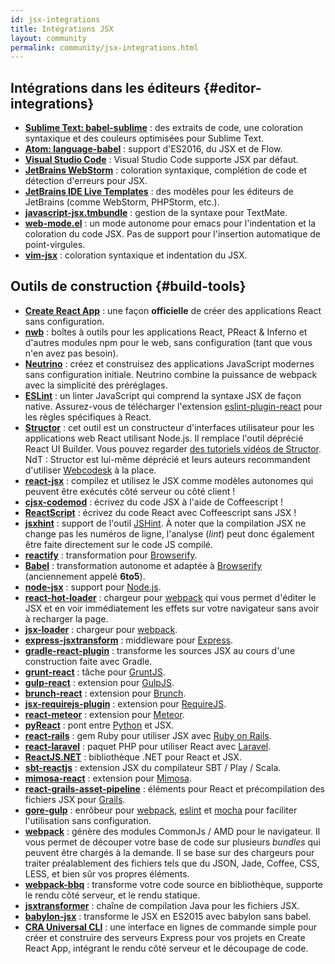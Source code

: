 ```yaml
---
id: jsx-integrations
title: Intégrations JSX
layout: community
permalink: community/jsx-integrations.html
---
```


## Intégrations dans les éditeurs {#editor-integrations}

* **[Sublime Text: babel-sublime](https://github.com/babel/babel-sublime)** : des extraits de code, une coloration syntaxique et des couleurs optimisées pour Sublime Text.
* **[Atom: language-babel](https://atom.io/packages/language-babel)** : support d'ES2016, du JSX et de Flow.
* **[Visual Studio Code](https://code.visualstudio.com/updates/vFebruary#_languages-javascript)** : Visual Studio Code supporte JSX par défaut.
* **[JetBrains WebStorm](https://www.jetbrains.com/webstorm/)** : coloration syntaxique, complétion de code et détection d'erreurs pour JSX.
* **[JetBrains IDE Live Templates](https://github.com/Minwe/jetbrains-react)** : des modèles pour les éditeurs de JetBrains (comme WebStorm, PHPStorm, etc.).
* **[javascript-jsx.tmbundle](https://github.com/jjeising/javascript-jsx.tmbundle)** : gestion de la syntaxe pour TextMate.
* **[web-mode.el](http://web-mode.org)** : un mode autonome pour emacs pour l'indentation et la coloration du code JSX. Pas de support pour l'insertion automatique de point-virgules.
* **[vim-jsx](https://github.com/mxw/vim-jsx)** : coloration syntaxique et indentation du JSX.

## Outils de construction {#build-tools}

* **[Create React App](https://github.com/facebookincubator/create-react-app)** : une façon **officielle** de créer des applications React sans configuration.
* **[nwb](https://github.com/insin/nwb)** : boîtes à outils pour les applications React, PReact & Inferno et d'autres modules npm pour le web, sans configuration (tant que vous n'en avez pas besoin).
* **[Neutrino](https://neutrino.js.org/)** : créez et construisez des applications JavaScript modernes sans configuration initiale. Neutrino combine la puissance de webpack avec la simplicité des préréglages.
* **[ESLint](https://eslint.org/)** : un linter JavaScript qui comprend la syntaxe JSX de façon native. Assurez-vous de télécharger l'extension [eslint-plugin-react](https://npmjs.com/package/eslint-plugin-react) pour les règles spécifiques à React.
* **[Structor](https://www.npmjs.com/package/structor)** : cet outil est un constructeur d'interfaces utilisateur pour les applications web React utilisant Node.js. Il remplace l'outil déprécié React UI Builder. Vous pouvez regarder [des tutoriels vidéos de Structor](https://youtu.be/z96xYa51EWI?list=PLAcaUOtEwjoR_U6eE2HQEXwkefeVESix1). NdT : Structor est lui-même déprécié et leurs auteurs recommandent d'utiliser [Webcodesk](https://webcodesk.com/) à la place.
* **[react-jsx](https://github.com/bigpipe/react-jsx)** : compilez et utilisez le JSX comme modèles autonomes qui peuvent être exécutés côté serveur ou côté client !
* **[cjsx-codemod](https://github.com/jsdf/cjsx-codemod)** : écrivez du code JSX à l'aide de Coffeescript !
* **[ReactScript](https://github.com/1j01/react-script)** : écrivez du code React avec Coffeescript sans JSX !
* **[jsxhint](https://npmjs.org/package/jsxhint)** : support de l'outil [JSHint](http://jshint.com/). À noter que la compilation JSX ne change pas les numéros de ligne, l'analyse (*lint*) peut donc également être faite directement sur le code JS compilé.
* **[reactify](https://npmjs.org/package/reactify)** : transformation pour [Browserify](http://browserify.org/).
* **[Babel](https://babeljs.io/)** : transformation autonome et adaptée à [Browserify](http://browserify.org/) (anciennement appelé **6to5**).
* **[node-jsx](https://npmjs.org/package/node-jsx)** : support pour [Node.js](https://nodejs.org/).
* **[react-hot-loader](https://gaearon.github.io/react-hot-loader/)** : chargeur pour [webpack](https://webpack.github.io/) qui vous permet d'éditer le JSX et en voir immédiatement les effets sur votre navigateur sans avoir à recharger la page.
* **[jsx-loader](https://npmjs.org/package/jsx-loader)** : chargeur pour [webpack](https://webpack.github.io/).
* **[express-jsxtransform](https://www.npmjs.org/package/express-jsxtransform)** : middleware pour [Express](https://www.npmjs.org/package/express).
* **[gradle-react-plugin](https://github.com/ehirsch/gradle-react-plugin)** : transforme les sources JSX au cours d'une construction faite avec Gradle.
* **[grunt-react](https://npmjs.org/package/grunt-react)** : tâche pour [GruntJS](https://gruntjs.com/).
* **[gulp-react](https://npmjs.org/package/gulp-react)** : extension pour [GulpJS](https://gulpjs.com/).
* **[brunch-react](https://www.npmjs.org/package/react-brunch)** : extension pour [Brunch](https://brunch.io/).
* **[jsx-requirejs-plugin](https://github.com/philix/jsx-requirejs-plugin)** : extension pour [RequireJS](https://requirejs.org/).
* **[react-meteor](https://github.com/benjamn/react-meteor)** : extension pour [Meteor](https://www.meteor.com/).
* **[pyReact](https://github.com/facebook/react-python)** : pont entre [Python](https://www.python.org/) et JSX.
* **[react-rails](https://github.com/facebook/react-rails)** : gem Ruby pour utiliser JSX avec [Ruby on Rails](https://rubyonrails.org/).
* **[react-laravel](https://github.com/talyssonoc/react-laravel)** : paquet PHP pour utiliser React avec [Laravel](https://laravel.com/).
* **[ReactJS.NET](https://reactjs.net/)** : bibliothèque .NET pour React et JSX.
* **[sbt-reactjs](https://github.com/ddispaltro/sbt-reactjs)** : extension JSX du compilateur SBT / Play / Scala.
* **[mimosa-react](https://github.com/dbashford/mimosa-react)** : extension pour [Mimosa](http://mimosa.io).
* **[react-grails-asset-pipeline](https://github.com/peh/react-grails-asset-pipeline)** : éléments pour React et précompilation des fichiers JSX pour [Grails](https://grails.org/).
* **[gore-gulp](https://github.com/goreutils/gore-gulp)** : enrôbeur pour [webpack](https://webpack.github.io/), [eslint](https://eslint.org/) et [mocha](https://mochajs.org/) pour faciliter l'utilisation sans configuration.
* **[webpack](https://github.com/webpack/webpack)** :  génère des modules CommonJs / AMD pour le navigateur. Il vous permet de découper votre base de code sur plusieurs *bundles* qui peuvent être chargés à la demande. Il se base sur des chargeurs pour traiter préalablement des fichiers tels que du JSON, Jade, Coffee, CSS, LESS, et bien sûr vos propres éléments.
* **[webpack-bbq](https://github.com/wenbing/webpack-bbq)** : transforme votre code source en bibliothèque, supporte le rendu côté serveur, et le rendu statique.
* **[jsxtransformer](https://github.com/cronn-de/jsxtransformer)** : chaîne de compilation Java pour les fichiers JSX.
* **[babylon-jsx](https://github.com/marionebl/babylon-jsx)** : transforme le JSX en ES2015 avec babylon sans babel.
* **[CRA Universal CLI](https://github.com/antonybudianto/cra-universal)** : une interface en lignes de commande simple pour créer et construire des serveurs Express pour vos projets en Create React App, intégrant le rendu côté serveur et le découpage de code.
